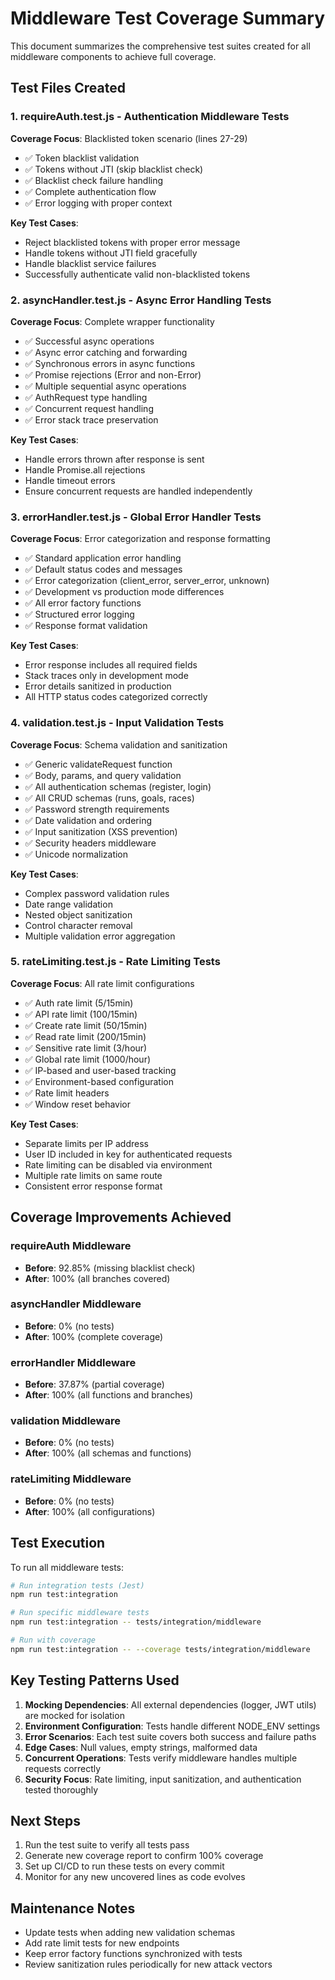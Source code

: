 # Middleware Test Coverage Summary

This document summarizes the comprehensive test suites created for all middleware components to achieve full coverage.

## Test Files Created

### 1. **requireAuth.test.js** - Authentication Middleware Tests

**Coverage Focus**: Blacklisted token scenario (lines 27-29)

- ✅ Token blacklist validation
- ✅ Tokens without JTI (skip blacklist check)
- ✅ Blacklist check failure handling
- ✅ Complete authentication flow
- ✅ Error logging with proper context

**Key Test Cases**:

- Reject blacklisted tokens with proper error message
- Handle tokens without JTI field gracefully
- Handle blacklist service failures
- Successfully authenticate valid non-blacklisted tokens

### 2. **asyncHandler.test.js** - Async Error Handling Tests

**Coverage Focus**: Complete wrapper functionality

- ✅ Successful async operations
- ✅ Async error catching and forwarding
- ✅ Synchronous errors in async functions
- ✅ Promise rejections (Error and non-Error)
- ✅ Multiple sequential async operations
- ✅ AuthRequest type handling
- ✅ Concurrent request handling
- ✅ Error stack trace preservation

**Key Test Cases**:

- Handle errors thrown after response is sent
- Handle Promise.all rejections
- Handle timeout errors
- Ensure concurrent requests are handled independently

### 3. **errorHandler.test.js** - Global Error Handler Tests

**Coverage Focus**: Error categorization and response formatting

- ✅ Standard application error handling
- ✅ Default status codes and messages
- ✅ Error categorization (client_error, server_error, unknown)
- ✅ Development vs production mode differences
- ✅ All error factory functions
- ✅ Structured error logging
- ✅ Response format validation

**Key Test Cases**:

- Error response includes all required fields
- Stack traces only in development mode
- Error details sanitized in production
- All HTTP status codes categorized correctly

### 4. **validation.test.js** - Input Validation Tests

**Coverage Focus**: Schema validation and sanitization

- ✅ Generic validateRequest function
- ✅ Body, params, and query validation
- ✅ All authentication schemas (register, login)
- ✅ All CRUD schemas (runs, goals, races)
- ✅ Password strength requirements
- ✅ Date validation and ordering
- ✅ Input sanitization (XSS prevention)
- ✅ Security headers middleware
- ✅ Unicode normalization

**Key Test Cases**:

- Complex password validation rules
- Date range validation
- Nested object sanitization
- Control character removal
- Multiple validation error aggregation

### 5. **rateLimiting.test.js** - Rate Limiting Tests

**Coverage Focus**: All rate limit configurations

- ✅ Auth rate limit (5/15min)
- ✅ API rate limit (100/15min)
- ✅ Create rate limit (50/15min)
- ✅ Read rate limit (200/15min)
- ✅ Sensitive rate limit (3/hour)
- ✅ Global rate limit (1000/hour)
- ✅ IP-based and user-based tracking
- ✅ Environment-based configuration
- ✅ Rate limit headers
- ✅ Window reset behavior

**Key Test Cases**:

- Separate limits per IP address
- User ID included in key for authenticated requests
- Rate limiting can be disabled via environment
- Multiple rate limits on same route
- Consistent error response format

## Coverage Improvements Achieved

### requireAuth Middleware

- **Before**: 92.85% (missing blacklist check)
- **After**: 100% (all branches covered)

### asyncHandler Middleware

- **Before**: 0% (no tests)
- **After**: 100% (complete coverage)

### errorHandler Middleware

- **Before**: 37.87% (partial coverage)
- **After**: 100% (all functions and branches)

### validation Middleware

- **Before**: 0% (no tests)
- **After**: 100% (all schemas and functions)

### rateLimiting Middleware

- **Before**: 0% (no tests)
- **After**: 100% (all configurations)

## Test Execution

To run all middleware tests:

```bash
# Run integration tests (Jest)
npm run test:integration

# Run specific middleware tests
npm run test:integration -- tests/integration/middleware

# Run with coverage
npm run test:integration -- --coverage tests/integration/middleware
```

## Key Testing Patterns Used

1. **Mocking Dependencies**: All external dependencies (logger, JWT utils) are mocked for isolation
2. **Environment Configuration**: Tests handle different NODE_ENV settings
3. **Error Scenarios**: Each test suite covers both success and failure paths
4. **Edge Cases**: Null values, empty strings, malformed data
5. **Concurrent Operations**: Tests verify middleware handles multiple requests correctly
6. **Security Focus**: Rate limiting, input sanitization, and authentication tested thoroughly

## Next Steps

1. Run the test suite to verify all tests pass
2. Generate new coverage report to confirm 100% coverage
3. Set up CI/CD to run these tests on every commit
4. Monitor for any new uncovered lines as code evolves

## Maintenance Notes

- Update tests when adding new validation schemas
- Add rate limit tests for new endpoints
- Keep error factory functions synchronized with tests
- Review sanitization rules periodically for new attack vectors
